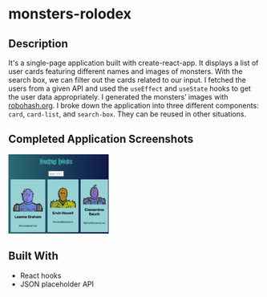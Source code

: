 # monsters-rolodex

## Description
It's a single-page application built with create-react-app. It displays a list of user cards featuring different names and images of monsters. With the search box, we can filter out the cards related to our input. I fetched the users from a given API and used the `useEffect` and `useState` hooks to get the user data appropriately. I generated the monsters’ images with [robohash.org](https://robohash.org). I broke down the application into three different components: `card`, `card-list`, and `search-box`. They can be reused in other situations.

## Completed Application Screenshots

<p float="left">
  <img src="https://github.com/Jocelyn166/monsters-rolodex/blob/300d0e551e9b0abbe141054fc948096a3ce258d1/images/Screen%20Shot%202024-02-27%20at%2015.33.07.png?raw=true" width="200" />
</p>

## Built With
- React hooks
- JSON placeholder API

